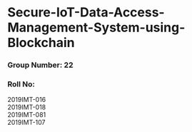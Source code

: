 # Secure-IoT-Data-Access-Management-System-using-Blockchain
### Group Number: 22
### Roll No:
2019IMT-016 <br/>
2019IMT-018 <br/>
2019IMT-081 <br/>
2019IMT-107 <br/>
